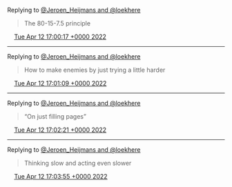 Replying to [@Jeroen\_Heijmans and @loekhere](https://twitter.com/Jeroen_Heijmans/status/1513905787361542144)

> The 80\-15\-7\.5 principle

<img src="../../media/tweet.ico" width="12" /> [Tue Apr 12 17:00:17 +0000 2022](https://twitter.com/DromerDenker/status/1513924979452268547)

----

Replying to [@Jeroen\_Heijmans and @loekhere](https://twitter.com/Jeroen_Heijmans/status/1513903438089887746)

> How to make enemies by just trying a little harder

<img src="../../media/tweet.ico" width="12" /> [Tue Apr 12 17:01:09 +0000 2022](https://twitter.com/DromerDenker/status/1513925198340308994)

----

Replying to [@Jeroen\_Heijmans and @loekhere](https://twitter.com/Jeroen_Heijmans/status/1513903438089887746)

> “On just filling pages”

<img src="../../media/tweet.ico" width="12" /> [Tue Apr 12 17:02:21 +0000 2022](https://twitter.com/DromerDenker/status/1513925502444179460)

----

Replying to [@Jeroen\_Heijmans and @loekhere](https://twitter.com/DromerDenker/status/1513925502444179460)

> Thinking slow and acting even slower

<img src="../../media/tweet.ico" width="12" /> [Tue Apr 12 17:03:55 +0000 2022](https://twitter.com/DromerDenker/status/1513925893311418371)